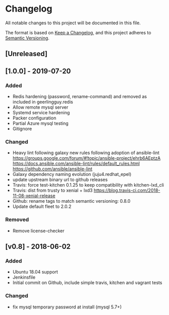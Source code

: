 # Changelog
All notable changes to this project will be documented in this file.

The format is based on [Keep a Changelog](https://keepachangelog.com/en/1.0.0/),
and this project adheres to [Semantic Versioning](https://semver.org/spec/v2.0.0.html).

## [Unreleased]

## [1.0.0] - 2019-07-20

### Added
- Redis hardening (password, rename-command) and removed as included in geerlingguy.redis
- Allow remote mysql server
- Systemd service hardening
- Packer configuration
- Partial Azure mysql testing
- Gitignore

### Changed
- Heavy lint following galaxy new rules following adoption of ansible-lint
https://groups.google.com/forum/#!topic/ansible-project/ehrb6AEptzA
https://docs.ansible.com/ansible-lint/rules/default_rules.html
https://github.com/ansible/ansible-lint
- Galaxy dependency naming evolution (juju4.redhat_epel)
- update upstream binary url to github releases
- Travis: force test-kitchen 0.1.25 to keep compatibility with kitchen-lxd_cli
- Travis: dist from trusty to xenial + lxd3
https://blog.travis-ci.com/2018-11-08-xenial-release
- Github: rename tags to match semantic versioning: 0.8.0
- Update default fleet to 2.0.2

### Removed
- Remove license-checker

## [v0.8] - 2018-06-02

### Added
- Ubuntu 18.04 support
- Jenkinsfile
- Initial commit on Github, include simple travis, kitchen and vagrant tests

### Changed
- fix mysql temporary password at install (mysql 5.7+)

